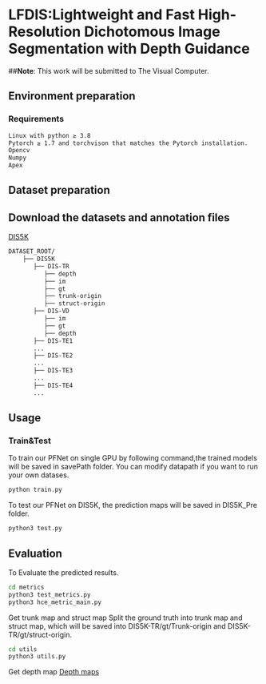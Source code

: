 # LFDIS:Lightweight and Fast High-Resolution Dichotomous Image Segmentation with Depth Guidance

##**Note**: This work will be submitted to The Visual Computer. 
## Environment preparation

### Requirements

```bash
Linux with python ≥ 3.8
Pytorch ≥ 1.7 and torchvison that matches the Pytorch installation.
Opencv
Numpy
Apex
```

## Dataset preparation

## Download the datasets and annotation files


[DIS5K](https://github.com/xuebinqin/DIS)


```bash
DATASET_ROOT/
    ├── DIS5K
       ├── DIS-TR
          ├── depth
          ├── im
          ├── gt
          ├── trunk-origin
          ├── struct-origin
       ├── DIS-VD
          ├── im
          ├── gt
          ├── depth
       ├── DIS-TE1
       ...
       ├── DIS-TE2
       ...
       ├── DIS-TE3
       ...
       ├── DIS-TE4
       ...
```

## Usage

### Train&Test

To train our PFNet on single GPU by following command,the trained models will be saved in savePath folder. You can modify datapath if you want to run your own datases.

```bash
python train.py
```

To test our PFNet on DIS5K, the prediction maps will be saved in DIS5K_Pre folder.

```python
python3 test.py 
```
## Evaluation
To Evaluate the predicted results.

```bash
cd metrics
python3 test_metrics.py 
python3 hce_metric_main.py
```

Get trunk map and struct map
Split the ground truth into trunk map and struct map, which will be saved into DIS5K-TR/gt/Trunk-origin and DIS5K-TR/gt/struct-origin.

```bash
cd utils
python3 utils.py
```

Get depth map
[Depth maps](https://github.com/Westlake-AGI-Lab/Distill-Any-Depth)
